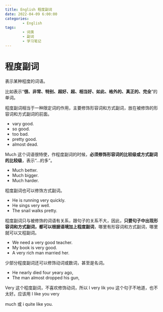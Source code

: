 ```yaml
---
title: English 程度副词
date: 2022-04-09 6:00:00
categories:
        - English
tags:
        - 词类
        - 副词
        - 学习笔记
---
```


# 程度副词

表示某种程度的词语。

比如表示“**很、非常、特别、超好、超、相当好、如此、格外的、真正的、完全**”的单词。

程度副词相当于一种限定词的作用，主要修饰形容词和方式副词，放在被修饰的形容词和方式副词的前面。

- vary good.
- so good.
- too bad.
- pretty good.
- almost dead.

Much 这个词语很特使，作程度副词的时候，**必须修饰形容词的比较级或方式副词的比较级**，表示“...的多”。

- Much better.
- Much bigger.
- Much harder.

程度副词也可以修饰方式副词。

- He is running very quickly.
- He sings very well.
- The snail walks pretty.

程度副词只与被修饰的词语有关系，跟句子的关系不大，因此，**只要句子中出现形容词和方式副词，都可以根据语境加上程度副词**，哪里有形容词和方式副词，哪里就可以又程副词。

- We need a very good teacher.
- My book is very good.
- A very rich man married her.

少部分程度副词还可以修饰动词或数词，甚至是名词。

- He nearly died four yeary ago,
- The man almost dropped his gun,

Very 这个程度副词，不喜欢修饰动词，所以 I very lik you 这个句子不地道，也不太好。应该用 I like you very

much 或 i quite like you.
